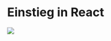 # Einstieg in React

![](https://lh4.googleusercontent.com/rVDqn4goSH6XLWbjp6lVLcIb2gYafRljltt_QHGeqVCOvPAN-4mg67fI4Zm73ByRUr3itCxmWt4yI5FN1V_uiCf4vZhUxSjGs6HGNxmPuinKelkbWjVtJdfZwoy-mOIdspBgHI3S)

